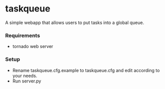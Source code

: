 taskqueue
=========

A simple webapp that allows users to put tasks into a global queue.

### Requirements ###

* tornado web server

### Setup ###

* Rename taskqueue.cfg.example to taskqueue.cfg and edit according to your needs.
* Run server.py
